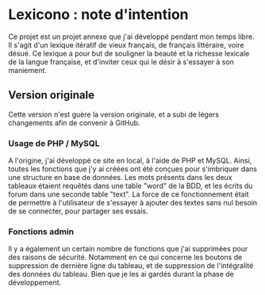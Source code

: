 # Lexicono : note d'intention

Ce projet est un projet annexe que j'ai développé pendant mon temps libre. Il s'agit d'un lexique itératif de vieux français, de français littéraire, voire désué. Ce lexique a pour but de souligner la beauté et la richesse lexicale de la langue française, et d'inviter ceux qui le désir à s'essayer à son maniement.

## Version originale

Cette version n'est guère la version originale, et a subi de légers changements afin de convenir à GitHub.

### Usage de PHP / MySQL

A l'origine, j'ai développé ce site en local, à l'aide de PHP et MySQL. Ainsi, toutes les fonctions que j'y ai créées ont été conçues pour s'imbriquer dans une structure en base de données. Les mots présents dans les deux tableaux étaient requêtés dans une table "word" de la BDD, et les écrits du forum dans une seconde table "text". La force de ce fonctionnement était de permettre à l'utilisateur de s'essayer à ajouter des textes sans nul besoin de se connecter, pour partager ses essais.

### Fonctions admin

Il y a également un certain nombre de fonctions que j'ai supprimées pour des raisons de sécurité. Notamment en ce qui concerne les boutons de suppression de dernière ligne du tableau, et de suppression de l'intégralité des données du tableau. Bien que je les ai gardés durant la phase de développement. 
